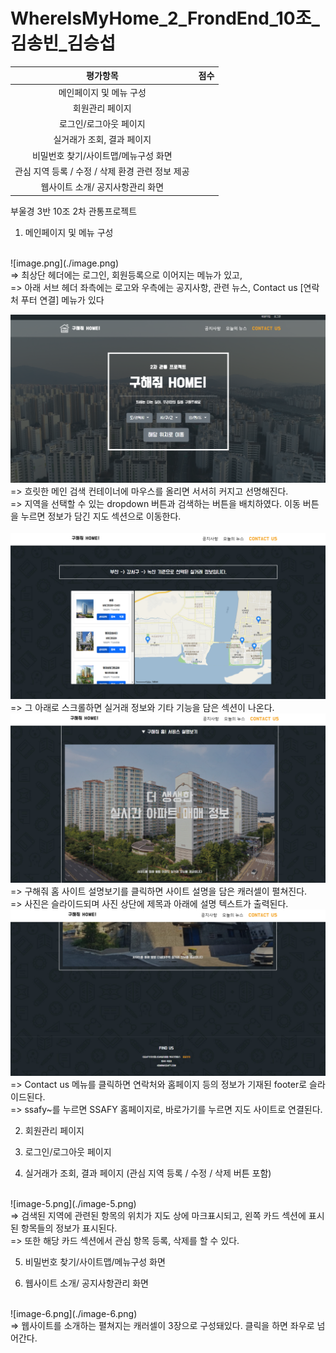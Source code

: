 # WhereIsMyHome_2_FrondEnd_10조_김송빈_김승섭


|평가항목|점수|
|:---:|:---:|
|메인페이지 및 메뉴 구성                            |<!--점수체크란>-->   | 
|회원관리 페이지                                                     |   |
|로그인/로그아웃 페이지                                              |   |
|실거래가 조회, 결과 페이지                                          |   |
|비밀번호 찾기/사이트맵/메뉴구성 화면                                 |   |
|관심 지역 등록 / 수정 / 삭제 환경 관련 정보 제공                     |   |
|웹사이트 소개/ 공지사항관리 화면                                    |   |


부울경 3반 10조 2차 관통프로젝트

1. 메인페이지 및 메뉴 구성
<br>
![image.png](./image.png)
<br>
=> 최상단 헤더에는 로그인, 회원등록으로 이어지는 메뉴가 있고,<br>
=> 아래 서브 헤더 좌측에는 로고와 우측에는 공지사항, 관련 뉴스, Contact us [연락처 푸터 연결] 메뉴가 있다 <br>

![image-1.png](./image-1.png)
<br>
=> 흐릿한 메인 검색 컨테이너에 마우스를 올리면 서서히 커지고 선명해진다.<br>
=> 지역을 선택할 수 있는 dropdown 버튼과 검색하는 버튼을 배치하였다. 이동 버튼을 누르면 정보가 담긴 지도 섹션으로 이동한다.<br>
<br>
![image-2.png](./image-2.png)
<br>
=> 그 아래로 스크롤하면 실거래 정보와 기타 기능을 담은 섹션이 나온다.<br>
![image-3.png](./image-3.png)
<br>
=> 구해줘 홈 사이트 설명보기를 클릭하면 사이트 설명을 담은 캐러셀이 펼쳐진다.<br>
=> 사진은 슬라이드되며 사진 상단에 제목과 아래에 설명 텍스트가 출력된다. <br>
![image-4.png](./image-4.png)
<br>
=> Contact us 메뉴를 클릭하면 연락처와 홈페이지 등의 정보가 기재된 footer로 슬라이드된다.<br>
=> ssafy~를 누르면 SSAFY 홈페이지로, 바로가기를 누르면 지도 사이트로 연결된다.<br>

2. 회원관리 페이지

3. 로그인/로그아웃 페이지

4. 실거래가 조회, 결과 페이지 (관심 지역 등록 / 수정 / 삭제 버튼 포함)
<br>
![image-5.png](./image-5.png)
<br>
=> 검색된 지역에 관련된 항목의 위치가 지도 상에 마크표시되고, 왼쪽 카드 섹션에 표시된 항목들의 정보가 표시된다.<br>
=> 또한 해당 카드 섹션에서 관심 항목 등록, 삭제를 할 수 있다.<br>


5. 비밀번호 찾기/사이트맵/메뉴구성 화면

6. 웹사이트 소개/ 공지사항관리 화면
<br>
![image-6.png](./image-6.png)
<br>
=> 웹사이트를 소개하는 펼쳐지는 캐러셀이 3장으로 구성돼있다. 클릭을 하면 좌우로 넘어간다. <br>









